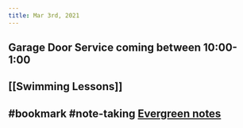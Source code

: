 ```yaml
---
title: Mar 3rd, 2021
---
```


## Garage Door Service coming between 10:00-1:00
## [[Swimming Lessons]]
##
## #bookmark #note-taking [Evergreen notes](https://notes.andymatuschak.org/Evergreen_notes)
